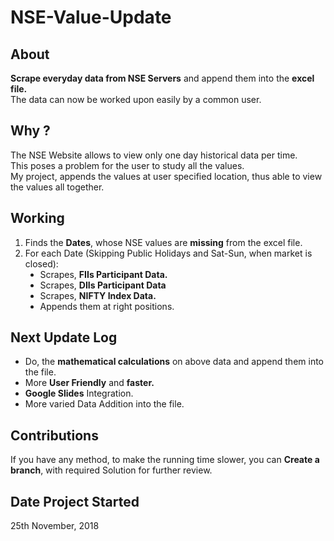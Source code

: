 # NSE-Value-Update

## About
<b>Scrape everyday data from NSE Servers</b> and append them into the <b>excel file.</b><br>
The data can now be worked upon easily by a common user.

## Why ?
The NSE Website allows to view only one day historical data per time.<br>
This poses a problem for the user to study all the values.<br>
My project, appends the values at user specified location, thus able to view the values all together.

## Working
<ol>
  <li>Finds the <b>Dates</b>, whose NSE values are <b>missing</b> from the excel file.
  <li>For each Date (Skipping Public Holidays and Sat-Sun, when market is closed):
    <ul type="disc">
      <li>Scrapes, <b>FIIs Participant Data.</b>
      <li>Scrapes, <b>DIIs Participant Data</b>
      <li>Scrapes, <b>NIFTY Index Data.</b>
      <li>Appends them at right positions.
    </ul>
</ol>

## Next Update Log
<ul>
  <li>Do, the <b>mathematical calculations</b> on above data and append them into the file.
  <li>More <b>User Friendly</b> and <b>faster.</b>
  <li><b>Google Slides</b> Integration.
  <li>More varied Data Addition into the file.
</ul>

## Contributions
If you have any method, to make the running time slower, you can <b>Create a branch</b>, with required Solution for further review.

## Date Project Started
25th November, 2018
  
